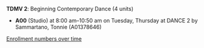 **TDMV 2**: Beginning Contemporary Dance (4 units)

- **A00** (Studio) at 8:00 am–10:50 am on Tuesday, Thursday at DANCE 2 by Sammartano, Tonnie (A01378646)

[Enrollment numbers over time](./TDMV2.tsv)
